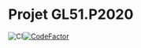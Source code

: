 # **Projet GL51**.P2020

![CI](https://github.com/PmRay/gl51/workflows/CI/badge.svg)[![CodeFactor](https://www.codefactor.io/repository/github/pmray/gl51/badge/moviecontroller)](https://www.codefactor.io/repository/github/pmray/gl51/overview/moviecontroller)